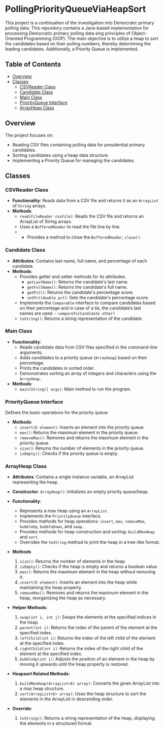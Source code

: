 # PollingPriorityQueueViaHeapSort

This project is a continuation of the investigation into Democratic primary polling data. This repository contains a Java-based implementation for processing Democratic primary polling data sing principles of Object-Oriented Programming (OOP). The main objective is to utilize a heap to sort the candidates based on their polling numbers, thereby determining the leading candidates. Additionally, a Priority Queue is implemented.

## Table of Contents

- [Overview](#overview)
- [Classes](#classes)
  - [CSVReader Class](#csvreader-class)
  - [Candidate Class](#candidate-class)
  - [Main Class](#main-class)
  - [PriorityQueue Interface](#priorityqueue-interface)
  - [ArrayHeap Class](#arrayheap-class)

## Overview
The project focuses on:
- Reading CSV files containing polling data for presidential primary candidates.
- Sorting candidates using a heap data structure.
- Implementing a Priority Queue for managing the candidates.
  
## Classes

### CSVReader Class

- **Functionality**: Reads data from a CSV file and returns it as an `ArrayList` of `String` arrays.
- **Methods**:
  - `read(FileReader csvFile)`: Reads the CSV file and returns an ArrayList of String arrays.
  - Uses a `BufferedReader` to read the file line by line.
  - - Provides a method to close the `BufferedReader`, `close()`.

### Candidate Class


- **Attributes**: Contains last name, full name, and percentage of each candidate.
- **Methods**:
  - Provides getter and setter methods for its attributes.
    - `getLastName()`: Returns the candidate's last name.
    - `getFullName()`: Returns the candidate's full name.
    - `getPct()`: Returns the candidate's percentage score.
    - `setPct(double pct)`: Sets the candidate's percentage score.
  -  Implements the `Comparable` interface to compare candidates based on their percentage and in case of a tie, the candidate’s last     
     names are used. - `compareTo(Candidate other)`
  - `toString()`: Returns a string representation of the candidate.

### Main Class

- **Functionality**:
    - Reads candidate data from CSV files specified in the command-line arguments.
    - Adds candidates to a priority queue (`ArrayHeap`) based on their percentage.
    - Prints the candidates in sorted order.
    - Demonstrates sorting an array of integers and characters using the `ArrayHeap`.
- **Methods**:
  - `main(String[] args)`: Main method to run the program.
   
### PriorityQueue Interface
Defines the basic operations for the priority queue
- **Methods**:
  - `insert(E element)`: Inserts an element into the priority queue.
  - `max()`: Returns the maximum element in the priority queue.
  - `removeMax()`: Removes and returns the maximum element in the priority queue.
  - `size()`: Returns the number of elements in the priority queue.
  - `isEmpty()`: Checks if the priority queue is empty.

### ArrayHeap Class

- **Attributes**:  Contains a single instance variable, an ArrayList representing the heap.
- **Constructor**: `ArrayHeap()`: Initializes an empty priority queue/heap.
- **Functionality**:
    - Represents a max heap using an `ArrayList`.
    - Implements the `PriorityQueue` interface.
    - Provides methods for heap operations: `insert`, `max`, `removeMax`, `bubbleUp`, `bubbleDown`, and `swap`.
    - Provides methods for heap construction and sorting: `buildMaxHeap` and `sort`.
    - Overrides the `toString` method to print the heap in a tree-like format.
- **Methods**
  1. `size()`: Returns the number of elements in the heap.
  2. `isEmpty()`: Checks if the heap is empty and returns a boolean value.
  3. `max()`: Returns the maximum element in the heap without removing it.
  4. `insert(E element)`: Inserts an element into the heap while maintaining the heap property.
  5. `removeMax()`: Removes and returns the maximum element in the heap, reorganizing the heap as necessary.
- **Helper Methods**:
  1. `swap(int i, int j)`: Swaps the elements at the specified indices in the heap.
  2. `parent(int i)`: Returns the index of the parent of the element at the specified index.
  3. `leftChild(int i)`: Returns the index of the left child of the element at the specified index.
  4. `rightChild(int i)`: Returns the index of the right child of the element at the specified index.
  5. `bubbleUp(int i)`: Adjusts the position of an element in the heap by moving it upwards until the heap property is restored.
  
- **Heapsort Related Methods**:
  1. `buildMaxHeap(ArrayList<E> array)`: Converts the given ArrayList into a max heap structure.
  2. `sort(ArrayList<E> array)`: Uses the heap structure to sort the elements in the ArrayList in descending order.
  
- **Override**:
  1. `toString()`: Returns a string representation of the heap, displaying the elements in a structured format.
